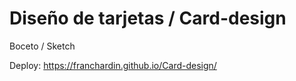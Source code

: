# Diseño de tarjetas / Card-design

Boceto / Sketch

Deploy: https://franchardin.github.io/Card-design/
